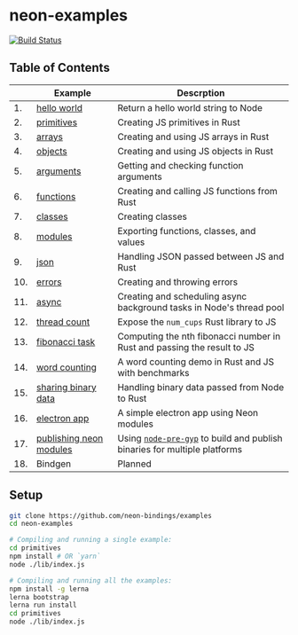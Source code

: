 # neon-examples

[![Build Status](https://travis-ci.org/neon-bindings/examples.svg?branch=master)](https://travis-ci.org/neon-bindings/examples)

## Table of Contents

|  | Example | Descrption |
| --- | --- | --- |
| 1.|  [hello world](https://github.com/neon-bindings/examples/tree/master/hello-world) | Return a hello world string to Node | 
| 2.|  [primitives](https://github.com/neon-bindings/examples/tree/master/primitives) | Creating JS primitives in Rust |
| 3.|  [arrays](https://github.com/neon-bindings/examples/tree/master/arrays) | Creating and using JS arrays in Rust |
| 4.|  [objects](https://github.com/neon-bindings/examples/tree/master/objects) | Creating and using JS objects in Rust |
| 5.|  [arguments](https://github.com/neon-bindings/examples/tree/master/arguments) | Getting and checking function arguments |
| 6.|  [functions](https://github.com/neon-bindings/examples/tree/master/functions) | Creating and calling JS functions from Rust |
| 7.|  [classes](https://github.com/neon-bindings/examples/tree/master/classes) | Creating classes |
| 8.|  [modules](https://github.com/neon-bindings/examples/tree/master/modules) | Exporting functions, classes, and values |
| 9.|  [json](https://github.com/neon-bindings/examples/tree/master/json) | Handling JSON passed between JS and Rust |
| 10.|  [errors](https://github.com/neon-bindings/examples/tree/master/errors) | Creating and throwing errors |
| 11.|  [async](https://github.com/neon-bindings/examples/tree/master/async) | Creating and scheduling async background tasks in Node's thread pool |
| 12.|  [thread count](https://github.com/neon-bindings/examples/tree/master/thread-count) | Expose the `num_cups` Rust library to JS | 
| 13.|  [fibonacci task](https://github.com/neon-bindings/examples/tree/master/fibonacci-task) | Computing the nth fibonacci number in Rust and passing the result to JS |
| 14.|  [word counting](https://github.com/neon-bindings/examples/tree/master/word-counting) | A word counting demo in Rust and JS with benchmarks |
| 15.|  [sharing binary data](https://github.com/neon-bindings/examples/tree/master/sharing-binary-data) | Handling binary data passed from Node to Rust |
| 16.|  [electron app](https://github.com/neon-bindings/examples/tree/master/electron-app) | A simple electron app using Neon modules |
| 17.|  [publishing neon modules](https://github.com/amilajack/disk-utility) | Using [`node-pre-gyp`](https://github.com/mapbox/node-pre-gyp) to build and publish binaries for multiple platforms |
| 18.|  Bindgen | Planned |

## Setup

```bash
git clone https://github.com/neon-bindings/examples
cd neon-examples

# Compiling and running a single example:
cd primitives
npm install # OR `yarn`
node ./lib/index.js

# Compiling and running all the examples:
npm install -g lerna
lerna bootstrap
lerna run install
cd primitives
node ./lib/index.js
```
